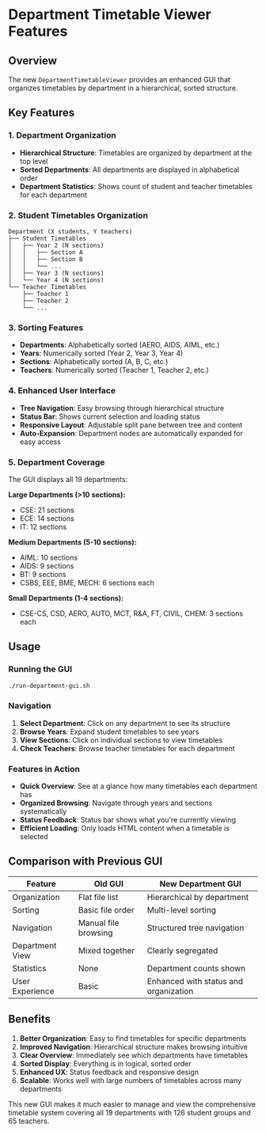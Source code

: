 # Department Timetable Viewer Features

## Overview
The new `DepartmentTimetableViewer` provides an enhanced GUI that organizes timetables by department in a hierarchical, sorted structure.

## Key Features

### 1. Department Organization
- **Hierarchical Structure**: Timetables are organized by department at the top level
- **Sorted Departments**: All departments are displayed in alphabetical order
- **Department Statistics**: Shows count of student and teacher timetables for each department

### 2. Student Timetables Organization
```
Department (X students, Y teachers)
├── Student Timetables
│   ├── Year 2 (N sections)
│   │   ├── Section A
│   │   ├── Section B
│   │   └── ...
│   ├── Year 3 (N sections)
│   └── Year 4 (N sections)
└── Teacher Timetables
    ├── Teacher 1
    ├── Teacher 2
    └── ...
```

### 3. Sorting Features
- **Departments**: Alphabetically sorted (AERO, AIDS, AIML, etc.)
- **Years**: Numerically sorted (Year 2, Year 3, Year 4)
- **Sections**: Alphabetically sorted (A, B, C, etc.)
- **Teachers**: Numerically sorted (Teacher 1, Teacher 2, etc.)

### 4. Enhanced User Interface
- **Tree Navigation**: Easy browsing through hierarchical structure
- **Status Bar**: Shows current selection and loading status
- **Responsive Layout**: Adjustable split pane between tree and content
- **Auto-Expansion**: Department nodes are automatically expanded for easy access

### 5. Department Coverage
The GUI displays all 19 departments:

**Large Departments (>10 sections):**
- CSE: 21 sections
- ECE: 14 sections  
- IT: 12 sections

**Medium Departments (5-10 sections):**
- AIML: 10 sections
- AIDS: 9 sections
- BT: 9 sections
- CSBS, EEE, BME, MECH: 6 sections each

**Small Departments (1-4 sections):**
- CSE-CS, CSD, AERO, AUTO, MCT, R&A, FT, CIVIL, CHEM: 3 sections each

## Usage

### Running the GUI
```bash
./run-department-gui.sh
```

### Navigation
1. **Select Department**: Click on any department to see its structure
2. **Browse Years**: Expand student timetables to see years
3. **View Sections**: Click on individual sections to view timetables
4. **Check Teachers**: Browse teacher timetables for each department

### Features in Action
- **Quick Overview**: See at a glance how many timetables each department has
- **Organized Browsing**: Navigate through years and sections systematically
- **Status Feedback**: Status bar shows what you're currently viewing
- **Efficient Loading**: Only loads HTML content when a timetable is selected

## Comparison with Previous GUI

| Feature | Old GUI | New Department GUI |
|---------|---------|-------------------|
| Organization | Flat file list | Hierarchical by department |
| Sorting | Basic file order | Multi-level sorting |
| Navigation | Manual file browsing | Structured tree navigation |
| Department View | Mixed together | Clearly segregated |
| Statistics | None | Department counts shown |
| User Experience | Basic | Enhanced with status and organization |

## Benefits

1. **Better Organization**: Easy to find timetables for specific departments
2. **Improved Navigation**: Hierarchical structure makes browsing intuitive
3. **Clear Overview**: Immediately see which departments have timetables
4. **Sorted Display**: Everything is in logical, sorted order
5. **Enhanced UX**: Status feedback and responsive design
6. **Scalable**: Works well with large numbers of timetables across many departments

This new GUI makes it much easier to manage and view the comprehensive timetable system covering all 19 departments with 126 student groups and 65 teachers. 